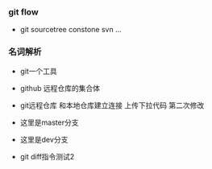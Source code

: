 ### git flow 
- git  sourcetree constone  svn ...

### 名词解析

- git一个工具
- github 远程仓库的集合体
- git远程仓库 和本地仓库建立连接 上传下拉代码    第二次修改


- 这里是master分支

- 这里是dev分支

- git diff指令测试2

